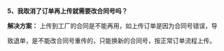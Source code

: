 <a name="bookmark65"></a>**5、我取消了订单再上传就需要改合同号吗？**

**解决方案：** 上传到工厂的合同是不能再用，如上传订单是因为合同号错误，导

致退单，是不能改合同号重传的，只能换新的合同号，按正常订单流程上传。

